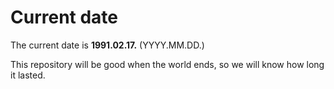 # Current date

The current date is **1991.02.17.** (YYYY.MM.DD.)

This repository will be good when the world ends, so we will know how long it lasted.